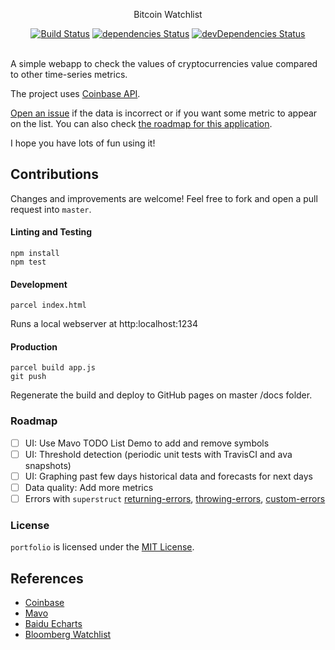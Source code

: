 <p align="center">
  Bitcoin Watchlist
</p>

<p align="center">
  <a href="http://travis-ci.org/mycaule/portfolio"><img src="https://api.travis-ci.org/mycaule/portfolio.svg?branch=master" alt="Build Status"></a>
  <a href="https://david-dm.org/mycaule/portfolio"><img src="https://david-dm.org/mycaule/portfolio/status.svg" alt="dependencies Status"></a>
  <a href="https://david-dm.org/mycaule/portfolio?type=dev"><img src="https://david-dm.org/mycaule/portfolio/dev-status.svg" alt="devDependencies Status"></a>
  <br>
  <br>
</p>

A simple webapp to check the values of cryptocurrencies value compared to other time-series metrics.

The project uses [Coinbase API](https://coinbase.com).

[Open an issue](https://github.com/mycaule/portfolio/issues) if the data is incorrect or if you want some metric to appear on the list. You can also check [the roadmap for this application](#user-content-roadmap).

I hope you have lots of fun using it!

## Contributions

Changes and improvements are welcome! Feel free to fork and open a pull request into `master`.

#### Linting and Testing
```
npm install
npm test
```

#### Development
```
parcel index.html
```

Runs a local webserver at http:localhost:1234

#### Production
```
parcel build app.js
git push
```

Regenerate the build and deploy to GitHub pages on master /docs folder.

### Roadmap

- [ ] UI: Use Mavo TODO List Demo to add and remove symbols
- [ ] UI: Threshold detection (periodic unit tests with TravisCI and ava snapshots)
- [ ] UI: Graphing past few days historical data and forecasts for next days
- [ ] Data quality: Add more metrics
- [ ] Errors with `superstruct` [returning-errors](https://github.com/ianstormtaylor/superstruct/blob/master/examples/returning-errors.js), [throwing-errors](https://github.com/ianstormtaylor/superstruct/blob/master/examples/throwing-errors.js), [custom-errors](https://github.com/ianstormtaylor/superstruct/blob/master/examples/custom-errors.js)

### License

`portfolio` is licensed under the [MIT License](https://github.com/mycaule/portfolio/blob/master/LICENSE).

## References

* [Coinbase](https://coinbase.com)
* [Mavo](https://mavo.io/)
* [Baidu Echarts](https://github.com/ecomfe/echarts)
* [Bloomberg Watchlist](https://www.bloomberg.com/markets/watchlist)

